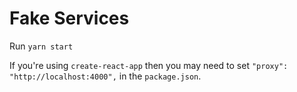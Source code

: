 # Fake Services

Run `yarn start`

If you're using `create-react-app` then you may need to set `"proxy": "http://localhost:4000",` in the `package.json`.
